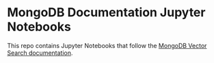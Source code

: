 # MongoDB Documentation Jupyter Notebooks

This repo contains Jupyter Notebooks that follow the
[MongoDB Vector Search documentation](https://www.mongodb.com/docs/atlas/atlas-vector-search/vector-search-overview/).
